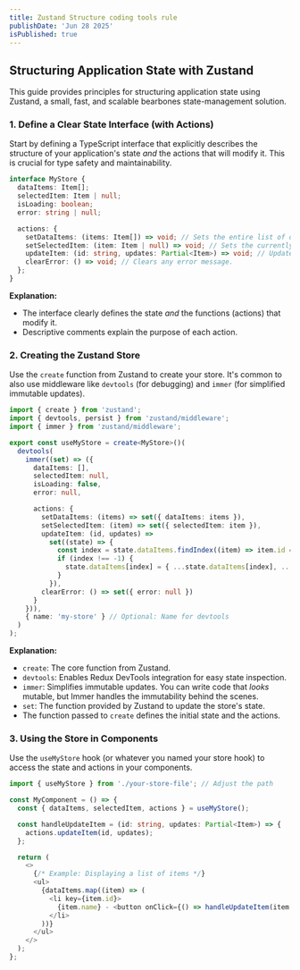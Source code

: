 ```yaml
---
title: Zustand Structure coding tools rule
publishDate: 'Jun 28 2025'
isPublished: true
---
```


## Structuring Application State with Zustand

This guide provides principles for structuring application state using Zustand, a small, fast, and scalable bearbones state-management solution.

### 1. Define a Clear State Interface (with Actions)

Start by defining a TypeScript interface that explicitly describes the structure of your application's state _and_ the actions that will modify it. This is crucial for type safety and maintainability.

```typescript
interface MyStore {
  dataItems: Item[];
  selectedItem: Item | null;
  isLoading: boolean;
  error: string | null;

  actions: {
    setDataItems: (items: Item[]) => void; // Sets the entire list of data items.
    setSelectedItem: (item: Item | null) => void; // Sets the currently selected item.
    updateItem: (id: string, updates: Partial<Item>) => void; // Updates a specific item's properties by ID.
    clearError: () => void; // Clears any error message.
  };
}
```

**Explanation:**

- The interface clearly defines the state _and_ the functions (actions) that modify it.
- Descriptive comments explain the purpose of each action.

### 2. Creating the Zustand Store

Use the `create` function from Zustand to create your store. It's common to also use middleware like `devtools` (for debugging) and `immer` (for simplified immutable updates).

```typescript
import { create } from 'zustand';
import { devtools, persist } from 'zustand/middleware';
import { immer } from 'zustand/middleware';

export const useMyStore = create<MyStore>()(
  devtools(
    immer((set) => ({
      dataItems: [],
      selectedItem: null,
      isLoading: false,
      error: null,

      actions: {
        setDataItems: (items) => set({ dataItems: items }),
        setSelectedItem: (item) => set({ selectedItem: item }),
        updateItem: (id, updates) =>
          set((state) => {
            const index = state.dataItems.findIndex((item) => item.id === id);
            if (index !== -1) {
              state.dataItems[index] = { ...state.dataItems[index], ...updates };
            }
          }),
        clearError: () => set({ error: null })
      }
    })),
    { name: 'my-store' } // Optional: Name for devtools
  )
);
```

**Explanation:**

- `create`: The core function from Zustand.
- `devtools`: Enables Redux DevTools integration for easy state inspection.
- `immer`: Simplifies immutable updates. You can write code that _looks_ mutable, but Immer handles the immutability behind the scenes.
- `set`: The function provided by Zustand to update the store's state.
- The function passed to `create` defines the initial state and the actions.

### 3. Using the Store in Components

Use the `useMyStore` hook (or whatever you named your store hook) to access the state and actions in your components.

```typescript
import { useMyStore } from './your-store-file'; // Adjust the path

const MyComponent = () => {
  const { dataItems, selectedItem, actions } = useMyStore();

  const handleUpdateItem = (id: string, updates: Partial<Item>) => {
    actions.updateItem(id, updates);
  };

  return (
    <>
      {/* Example: Displaying a list of items */}
      <ul>
        {dataItems.map((item) => (
          <li key={item.id}>
            {item.name} - <button onClick={() => handleUpdateItem(item.id, { name: "Updated Name" })}>Update Name</button>
          </li>
        ))}
      </ul>
    </>
  );
};
```
